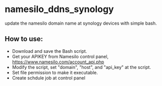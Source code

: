 # namesilo_ddns_synology
update the namesilo domain name at synology devices with simple bash.
## How to use:
* Download and save the Bash script.
* Get your APIKEY from Namesilo control panel, https://www.namesilo.com/account_api.php
* Modify the script, set "domain", "host", and "api_key" at the script.
* Set file permission to make it executable.
* Create schdule job at control panel
